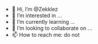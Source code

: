 - 👋 Hi, I’m @Zekklez
- 👀 I’m interested in ...
- 🌱 I’m currently learning ...
- 💞️ I’m looking to collaborate on ...
- 📫 How to reach me: do not

<!---
Zekklez/Zekklez is a ✨ special ✨ repository because its `README.md` (this file) appears on your GitHub profile.
You can click the Preview link to take a look at your changes.
--->
